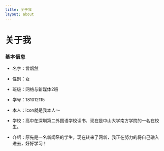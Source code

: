 ```yaml
---
title: 关于我
layout: about
---
```


# 关于我
### 基本信息

* 名字：曾烟然

* 性别：女

* 班级：网络与新媒体2班

* 学号：181012115

* 本人：icon就是我本人～

* 学校：高中在深圳第二外国语学校读书，现在是中山大学南方学院的一名在校生。

* 介绍：原先是一名新闻系的学生，现在转来了网新，我正在努力的将自己融入进去，好好学习！